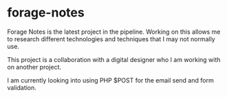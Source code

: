 # forage-notes

Forage Notes is the latest project in the pipeline. Working on this allows me to research different technologies and techniques that I may not normally use.

This project is a collaboration with a digital designer who I am working with on another project.

I am currently looking into using PHP $POST for the email send and form validation.
